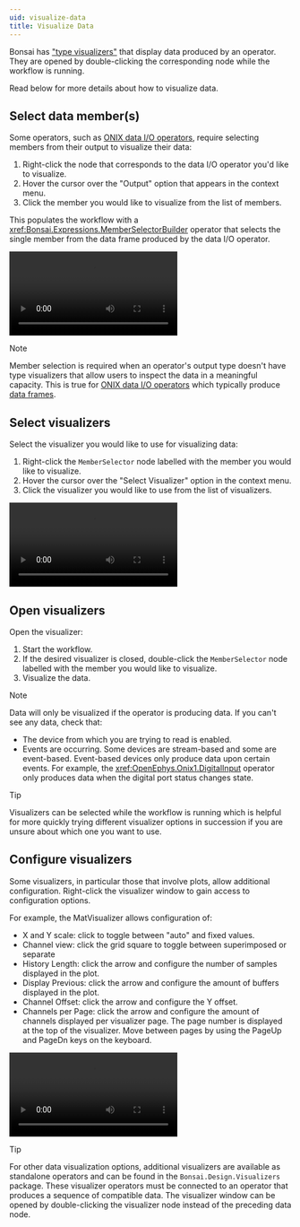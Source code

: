 ```yaml
---
uid: visualize-data
title: Visualize Data
---
```


Bonsai has ["type visualizers"](https://bonsai-rx.org/docs/articles/editor.html?#type-visualizers) that display data
produced by an operator. They are opened by double-clicking the corresponding node while the workflow is running.

Read below for more details about how to visualize data.

## Select data member(s)

Some operators, such as [ONIX data I/O operators](xref:dataio), require selecting members from their output to visualize
their data:  
  1. Right-click the node that corresponds to the data I/O operator you'd like to visualize.
  1. Hover the cursor over the "Output" option that appears in the context menu.
  1. Click the member you would like to visualize from the list of members.

This populates the workflow with a <xref:Bonsai.Expressions.MemberSelectorBuilder> operator that selects the single
member from the data frame produced by the data I/O operator.

<video controls>
  <source src="../../images/select-member.mp4" type="video/mp4">
</video> 

> [!NOTE]
> Member selection is required when an operator's output type doesn't have type visualizers that allow users to inspect
> the data in a meaningful capacity. This is true for [ONIX data I/O operators](xref:dataio) which typically produce 
> [data frames](xref:data-elements).

## Select visualizers

Select the visualizer you would like to use for visualizing data:
  1. Right-click the `MemberSelector` node labelled with the member you would like to visualize.
  1. Hover the cursor over the "Select Visualizer" option in the context menu.
  1. Click the visualizer you would like to use from the list of visualizers.

<video controls>
  <source src="../../images/set-visualizer.mp4" type="video/mp4">
</video> 

## Open visualizers

Open the visualizer:
  1. Start the workflow.
  1. If the desired visualizer is closed, double-click the `MemberSelector` node labelled with the member you would
     like to visualize.
  1. Visualize the data.     

  > [!NOTE]
  > Data will only be visualized if the operator is producing data. If you can't see any data, check that:
  > - The device from which you are trying to read is enabled.
  > - Events are occurring. Some devices are stream-based and some are event-based. Event-based devices only produce data upon certain
  >   events. For example, the <xref:OpenEphys.Onix1.DigitalInput> operator only produces data when the digital
  >   port status changes state.

  > [!TIP] 
  > Visualizers can be selected while the workflow is running which is helpful for more quickly trying different visualizer
  > options in succession if you are unsure about which one you want to use.

## Configure visualizers
Some visualizers, in particular those that involve plots, allow additional configuration.
Right-click the visualizer window to gain access to configuration options.
  
  For example, the MatVisualizer allows configuration of:
  - X and Y scale: click to toggle between "auto" and fixed values.
  - Channel view: click the grid square to toggle between superimposed or separate  
  - History Length: click the arrow and configure the number of samples displayed in the plot. 
  - Display Previous: click the arrow and configure the amount of buffers displayed in the plot. 
  - Channel Offset: click the arrow and configure the Y offset.
  - Channels per Page: click the arrow and configure the amount of channels displayed per visualizer page. The page number is displayed at the top of the visualizer. Move between pages by using the PageUp and PageDn keys on the keyboard. 

<video controls>
  <source src="../../images/visualize-data.mp4" type="video/mp4">
</video> 

> [!TIP]
> For other data visualization options, additional visualizers are available as standalone operators and can be found in
> the `Bonsai.Design.Visualizers` package. These visualizer operators must be connected to an operator that produces a
> sequence of compatible data. The visualizer window can be opened by double-clicking the visualizer node instead of the
> preceding data node.